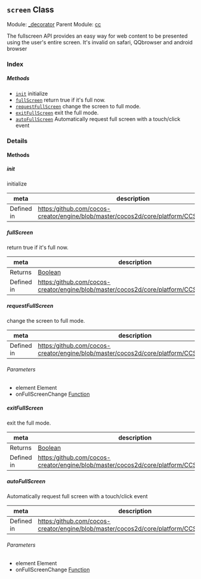 ## `screen` Class



Module: [_decorator](../modules/_decorator.md)
Parent Module: [cc](../modules/cc.md)




The fullscreen API provides an easy way for web content to be presented using the user's entire screen.
It's invalid on safari, QQbrowser and android browser

### Index



##### Methods

  - [`init`](#init) initialize
  - [`fullScreen`](#fullscreen) return true if it's full now.
  - [`requestFullScreen`](#requestfullscreen) change the screen to full mode.
  - [`exitFullScreen`](#exitfullscreen) exit the full mode.
  - [`autoFullScreen`](#autofullscreen) Automatically request full screen with a touch/click event



### Details




<!-- Method Block -->
#### Methods


##### init

initialize

| meta | description |
|------|-------------|
| Defined in | [https:/github.com/cocos-creator/engine/blob/master/cocos2d/core/platform/CCScreen.js:80](https:/github.com/cocos-creator/engine/blob/master/cocos2d/core/platform/CCScreen.js#L80) |



##### fullScreen

return true if it's full now.

| meta | description |
|------|-------------|
| Returns | <a href="https://developer.mozilla.org/en/JavaScript/Reference/Global_Objects/Boolean" class="crosslink external" target="_blank">Boolean</a> 
| Defined in | [https:/github.com/cocos-creator/engine/blob/master/cocos2d/core/platform/CCScreen.js:101](https:/github.com/cocos-creator/engine/blob/master/cocos2d/core/platform/CCScreen.js#L101) |



##### requestFullScreen

change the screen to full mode.

| meta | description |
|------|-------------|
| Defined in | [https:/github.com/cocos-creator/engine/blob/master/cocos2d/core/platform/CCScreen.js:114](https:/github.com/cocos-creator/engine/blob/master/cocos2d/core/platform/CCScreen.js#L114) |

###### Parameters
- element Element 
- onFullScreenChange <a href="https://developer.mozilla.org/en/JavaScript/Reference/Global_Objects/Function" class="crosslink external" target="_blank">Function</a> 


##### exitFullScreen

exit the full mode.

| meta | description |
|------|-------------|
| Returns | <a href="https://developer.mozilla.org/en/JavaScript/Reference/Global_Objects/Boolean" class="crosslink external" target="_blank">Boolean</a> 
| Defined in | [https:/github.com/cocos-creator/engine/blob/master/cocos2d/core/platform/CCScreen.js:139](https:/github.com/cocos-creator/engine/blob/master/cocos2d/core/platform/CCScreen.js#L139) |



##### autoFullScreen

Automatically request full screen with a touch/click event

| meta | description |
|------|-------------|
| Defined in | [https:/github.com/cocos-creator/engine/blob/master/cocos2d/core/platform/CCScreen.js:148](https:/github.com/cocos-creator/engine/blob/master/cocos2d/core/platform/CCScreen.js#L148) |

###### Parameters
- element Element 
- onFullScreenChange <a href="https://developer.mozilla.org/en/JavaScript/Reference/Global_Objects/Function" class="crosslink external" target="_blank">Function</a> 



